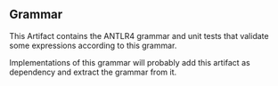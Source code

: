 Grammar
----------

This Artifact contains the ANTLR4 grammar and unit tests that validate some expressions according to this grammar.

Implementations of this grammar will probably add this artifact as dependency and extract the grammar from it.